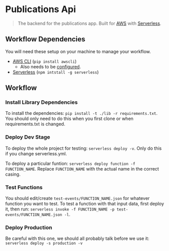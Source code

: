# Publications Api
> The backend for the publications app.  Built for [AWS](https://aws.amazon.com/)
> with [Serverless](https://serverless.com/).

## Workflow Dependencies

You will need these setup on your machine to manage your workflow.

- [AWS CLI](https://aws.amazon.com/cli/) (`pip install awscli`)
  - Also needs to be [configured](http://docs.aws.amazon.com/cli/latest/userguide/cli-chap-getting-set-up.html).
- [Serverless](https://serverless.com/) (`npm intstall -g serverless`)

## Workflow

### Install Library Dependencies
To install the dependencies: `pip install -t ./lib -r requirements.txt`. You
should only need to do this when you first clone or when requirements.txt is
changed.

### Deploy Dev Stage
To deploy the whole project for testing: `serverless deploy -v`. Only do this
if you change serverless.yml.

To deploy a particular funtion: `serverless deploy function -f FUNCTION_NAME`.
Replace `FUNCTION_NAME` with the actual name in the correct casing.

### Test Functions
You should edit/create `test-events/FUNCTION_NAME.json` for whatever function
you want to test. To test a function with that input data, first deploy it, then
run: `serverless invoke -f FUNCTION_NAME -p test-events/FUNCTION_NAME.json -l`.

### Deploy Production
Be careful with this one, we should all probably talk before we use it:
`serverless deploy -s production -v`
